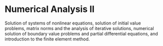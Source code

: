 # Numerical Analysis II
Solution of systems of nonlinear equations, solution of initial value problems, matrix norms and the analysis of iterative solutions, numerical solution of boundary value problems and partial differential equations, and introduction to the finite element method.
